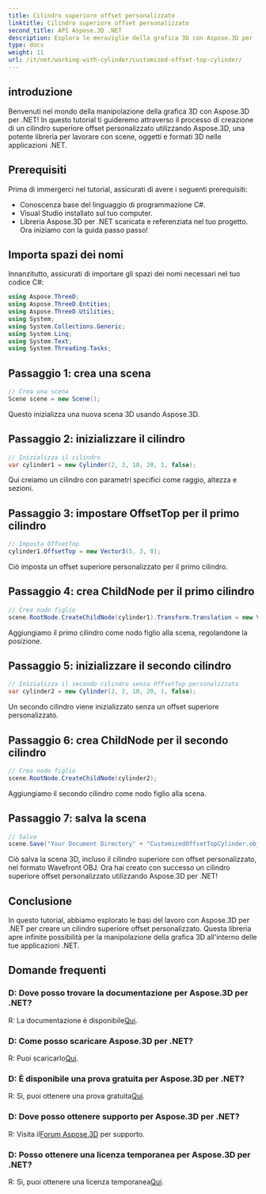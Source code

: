 ```yaml
---
title: Cilindro superiore offset personalizzato
linktitle: Cilindro superiore offset personalizzato
second_title: API Aspose.3D .NET
description: Esplora le meraviglie della grafica 3D con Aspose.3D per .NET. Impara a creare cilindri superiori offset personalizzati senza sforzo. Migliora la tua esperienza di codifica ora!
type: docs
weight: 11
url: /it/net/working-with-cylinder/customized-offset-top-cylinder/
---
```

## introduzione
Benvenuti nel mondo della manipolazione della grafica 3D con Aspose.3D per .NET! In questo tutorial ti guideremo attraverso il processo di creazione di un cilindro superiore offset personalizzato utilizzando Aspose.3D, una potente libreria per lavorare con scene, oggetti e formati 3D nelle applicazioni .NET.
## Prerequisiti
Prima di immergerci nel tutorial, assicurati di avere i seguenti prerequisiti:
- Conoscenza base del linguaggio di programmazione C#.
- Visual Studio installato sul tuo computer.
- Libreria Aspose.3D per .NET scaricata e referenziata nel tuo progetto.
Ora iniziamo con la guida passo passo!
## Importa spazi dei nomi
Innanzitutto, assicurati di importare gli spazi dei nomi necessari nel tuo codice C#:
```csharp
using Aspose.ThreeD;
using Aspose.ThreeD.Entities;
using Aspose.ThreeD.Utilities;
using System;
using System.Collections.Generic;
using System.Linq;
using System.Text;
using System.Threading.Tasks;
```
## Passaggio 1: crea una scena
```csharp
// Crea una scena
Scene scene = new Scene();
```
Questo inizializza una nuova scena 3D usando Aspose.3D.
## Passaggio 2: inizializzare il cilindro
```csharp
// Inizializza il cilindro
var cylinder1 = new Cylinder(2, 2, 10, 20, 1, false);
```
Qui creiamo un cilindro con parametri specifici come raggio, altezza e sezioni.
## Passaggio 3: impostare OffsetTop per il primo cilindro
```csharp
// Imposta OffsetTop
cylinder1.OffsetTop = new Vector3(5, 3, 0);
```
Ciò imposta un offset superiore personalizzato per il primo cilindro.
## Passaggio 4: crea ChildNode per il primo cilindro
```csharp
// Crea nodo figlio
scene.RootNode.CreateChildNode(cylinder1).Transform.Translation = new Vector3(10, 0, 0);
```
Aggiungiamo il primo cilindro come nodo figlio alla scena, regolandone la posizione.
## Passaggio 5: inizializzare il secondo cilindro
```csharp
// Inizializza il secondo cilindro senza OffsetTop personalizzato
var cylinder2 = new Cylinder(2, 2, 10, 20, 1, false);
```
Un secondo cilindro viene inizializzato senza un offset superiore personalizzato.
## Passaggio 6: crea ChildNode per il secondo cilindro
```csharp
// Crea nodo figlio
scene.RootNode.CreateChildNode(cylinder2);
```
Aggiungiamo il secondo cilindro come nodo figlio alla scena.
## Passaggio 7: salva la scena
```csharp
// Salva
scene.Save("Your Document Directory" + "CustomizedOffsetTopCylinder.obj", FileFormat.WavefrontOBJ);
```
Ciò salva la scena 3D, incluso il cilindro superiore con offset personalizzato, nel formato Wavefront OBJ.
Ora hai creato con successo un cilindro superiore offset personalizzato utilizzando Aspose.3D per .NET!
## Conclusione
In questo tutorial, abbiamo esplorato le basi del lavoro con Aspose.3D per .NET per creare un cilindro superiore offset personalizzato. Questa libreria apre infinite possibilità per la manipolazione della grafica 3D all'interno delle tue applicazioni .NET.
## Domande frequenti
### D: Dove posso trovare la documentazione per Aspose.3D per .NET?
 R: La documentazione è disponibile[Qui](https://reference.aspose.com/3d/net/).
### D: Come posso scaricare Aspose.3D per .NET?
 R: Puoi scaricarlo[Qui](https://releases.aspose.com/3d/net/).
### D: È disponibile una prova gratuita per Aspose.3D per .NET?
 R: Sì, puoi ottenere una prova gratuita[Qui](https://releases.aspose.com/).
### D: Dove posso ottenere supporto per Aspose.3D per .NET?
 R: Visita il[Forum Aspose.3D](https://forum.aspose.com/c/3d/18) per supporto.
### D: Posso ottenere una licenza temporanea per Aspose.3D per .NET?
 R: Sì, puoi ottenere una licenza temporanea[Qui](https://purchase.aspose.com/temporary-license/).